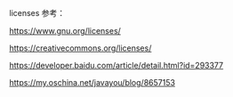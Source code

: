 
licenses 参考：

https://www.gnu.org/licenses/

https://creativecommons.org/licenses/



https://developer.baidu.com/article/detail.html?id=293377


https://my.oschina.net/javayou/blog/8657153
